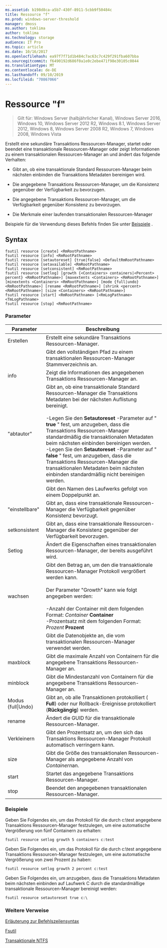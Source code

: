 ```yaml
---
ms.assetid: b198d8ca-a5b7-430f-8911-5cbb9f50484c
title: Ressource "f"
ms.prod: windows-server-threshold
manager: dmoss
ms.author: toklima
author: toklima
ms.technology: storage
audience: IT Pro
ms.topic: article
ms.date: 10/16/2017
ms.openlocfilehash: ea97f7f71d1b484c7ac63c7c429f291fba607bba
ms.sourcegitcommit: f6490192d686f0a1e0c2ebe471f98e30105c0844
ms.translationtype: MT
ms.contentlocale: de-DE
ms.lasthandoff: 09/10/2019
ms.locfileid: "70867066"
---
```

# <a name="fsutil-resource"></a>Ressource "f"
>Gilt für: Windows Server (halbjährlicher Kanal), Windows Server 2016, Windows 10, Windows Server 2012 R2, Windows 8.1, Windows Server 2012, Windows 8, Windows Server 2008 R2, Windows 7, Windows 2008, Windows Vista

Erstellt eine sekundäre Transaktions Ressourcen-Manager, startet oder beendet eine transaktionale Ressourcen-Manager oder zeigt Informationen zu einem transaktionalen Ressourcen-Manager an und ändert das folgende Verhalten:

-   Gibt an, ob eine transaktionale Standard Ressourcen-Manager beim nächsten einbinden die Transaktions Metadaten bereinigen wird.

-   Die angegebene Transaktions Ressourcen-Manager, um die Konsistenz gegenüber der Verfügbarkeit zu bevorzugen.

-   Die angegebene Transaktions Ressourcen-Manager, um die Verfügbarkeit gegenüber Konsistenz zu bevorzugen.

-   Die Merkmale einer laufenden transaktionalen Ressourcen-Manager

Beispiele für die Verwendung dieses Befehls finden Sie unter [Beispiele](#BKMK_examples) .

## <a name="syntax"></a>Syntax

```
fsutil resource [create] <RmRootPathname>
fsutil resource [info] <RmRootPathname>
fsutil resource [setautoreset] {true|false} <DefaultRmRootPathname>
fsutil resource [setavailable] <RmRootPathname>
fsutil resource [setconsistent] <RmRootPathname>
fsutil resource [setlog] [growth {<Containers> containers|<Percent> percent} <RmRootPathname>] [maxextents <Containers> <RmRootPathname>] [minextents <Containers> <RmRootPathname>] [mode {full|undo} <RmRootPathname>] [rename <RmRootPathname>] [shrink <percent> <RmRootPathname>] [size <Containers> <RmRootPathname>]
fsutil resource [start] <RmRootPathname> [<RmLogPathname> <TmLogPathname>
fsutil resource [stop] <RmRootPathname>
```

### <a name="parameters"></a>Parameter

|        Parameter        |                                                                                                                                                                                                                                        Beschreibung                                                                                                                                                                                                                                         |
|-------------------------|--------------------------------------------------------------------------------------------------------------------------------------------------------------------------------------------------------------------------------------------------------------------------------------------------------------------------------------------------------------------------------------------------------------------------------------------------------------------------------------------|
|         Erstellen          |                                                                                                                                                                                                                    Erstellt eine sekundäre Transaktions Ressourcen-Manager.                                                                                                                                                                                                                     |
|    <RmRootPathname>     |                                                                                                                                                                                                        Gibt den vollständigen Pfad zu einem transaktionalen Ressourcen-Manager Stammverzeichnis an.                                                                                                                                                                                                         |
|          info           |                                                                                                                                                                                                            Zeigt die Informationen des angegebenen Transaktions Ressourcen-Manager an.                                                                                                                                                                                                            |
|      "abtautor"       | Gibt an, ob eine transaktionale Standard Ressourcen-Manager die Transaktions Metadaten bei der nächsten Auflistung bereinigt.<br /><br />-Legen Sie den **Setautoreset** -Parameter auf " **true** " fest, um anzugeben, dass die Transaktions Ressourcen-Manager standardmäßig die transaktionalen Metadaten beim nächsten einbinden bereinigen werden.<br />-Legen Sie den **Setautoreset** -Parameter auf " **false** " fest, um anzugeben, dass die Transaktions Ressourcen-Manager die transaktionalen Metadaten beim nächsten einbinden standardmäßig nicht bereinigen werden. |
| <DefaultRmRootPathname> |                                                                                                                                                                                                                       Gibt den Namen des Laufwerks gefolgt von einem Doppelpunkt an.                                                                                                                                                                                                                        |
|      "einstellbare"       |                                                                                                                                                                                                 Gibt an, dass eine transaktionale Ressourcen-Manager die Verfügbarkeit gegenüber Konsistenz bevorzugt.                                                                                                                                                                                                 |
|      setkonsistent      |                                                                                                                                                                                                 Gibt an, dass eine transaktionale Ressourcen-Manager die Konsistenz gegenüber der Verfügbarkeit bevorzugen.                                                                                                                                                                                                 |
|         Setlog          |                                                                                                                                                                                                  Ändert die Eigenschaften eines transaktionalen Ressourcen-Manager, der bereits ausgeführt wird.                                                                                                                                                                                                  |
|         wachsen          |                                                                                                  Gibt den Betrag an, um den die transaktionale Ressourcen-Manager Protokoll vergrößert werden kann.<br /><br />Der Parameter "Growth" kann wie folgt angegeben werden:<br /><br />-Anzahl der Container mit dem folgenden Format: _Container_ **Container**<br />-Prozentsatz mit dem folgenden Format: _Prozent_ **Prozent**                                                                                                   |
|      <containers>       |                                                                                                                                                                                                      Gibt die Datenobjekte an, die vom transaktionalen Ressourcen-Manager verwendet werden.                                                                                                                                                                                                       |
|        maxblock        |                                                                                                                                                                                                Gibt die maximale Anzahl von Containern für die angegebene Transaktions Ressourcen-Manager an.                                                                                                                                                                                                |
|        minblock        |                                                                                                                                                                                                Gibt die Mindestanzahl von Containern für die angegebene Transaktions Ressourcen-Manager an.                                                                                                                                                                                                |
|  Modus {full&#124;Undo}  |                                                                                                                                                                                        Gibt an, ob alle Transaktionen protokolliert ( **Full**) oder nur Rollback-Ereignisse protokolliert (**Rückgängig**) werden.                                                                                                                                                                                         |
|         rename          |                                                                                                                                                                                                                  Ändert die GUID für die transaktionale Ressourcen-Manager.                                                                                                                                                                                                                  |
|         Verkleinern          |                                                                                                                                                                                              Gibt den Prozentsatz an, um den sich das Transaktions Ressourcen-Manager Protokoll automatisch verringern kann.                                                                                                                                                                                              |
|          size           |                                                                                                                                                                                              Gibt die Größe des transaktionalen Ressourcen-Manager als angegebene Anzahl von *Containern*an.                                                                                                                                                                                               |
|          start          |                                                                                                                                                                                                                    Startet das angegebene Transaktions Ressourcen-Manager.                                                                                                                                                                                                                    |
|          stop           |                                                                                                                                                                                                                    Beendet den angegebenen transaktionalen Ressourcen-Manager.                                                                                                                                                                                                                     |

### <a name="BKMK_examples"></a>Beispiele
Geben Sie Folgendes ein, um das Protokoll für die durch c:\test angegebene Transaktions Ressourcen-Manager festzulegen, um eine automatische Vergrößerung von fünf Containern zu erhalten:

```
fsutil resource setlog growth 5 containers c:test
```

Geben Sie Folgendes ein, um das Protokoll für die durch c:\test angegebene Transaktions Ressourcen-Manager festzulegen, um eine automatische Vergrößerung von zwei Prozent zu haben:

```
fsutil resource setlog growth 2 percent c:test
```

Geben Sie Folgendes ein, um anzugeben, dass die Transaktions Metadaten beim nächsten einbinden auf Laufwerk C durch die standardmäßige transaktionale Ressourcen-Manager bereinigt werden:

```
fsutil resource setautoreset true c:\  
```

### <a name="additional-references"></a>Weitere Verweise
[Erläuterung zur Befehlszeilensyntax](Command-Line-Syntax-Key.md)

[Fsutil](Fsutil.md)

[Transaktionale NTFS](https://go.microsoft.com/fwlink/?LinkID=165402)


